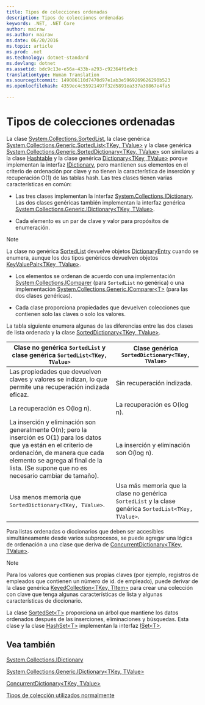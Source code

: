 ```yaml
---
title: Tipos de colecciones ordenadas
description: Tipos de colecciones ordenadas
keywords: .NET, .NET Core
author: mairaw
ms.author: mairaw
ms.date: 06/20/2016
ms.topic: article
ms.prod: .net
ms.technology: dotnet-standard
ms.devlang: dotnet
ms.assetid: bdc9c13e-e56a-433b-a293-c92364f6e9cb
translationtype: Human Translation
ms.sourcegitcommit: 149086110d7470d97e1ab3e5969269626290b523
ms.openlocfilehash: 4359ec4c55921497f32d5891ea337a30867e4fa5

---
```


# <a name="sorted-collection-types"></a>Tipos de colecciones ordenadas  
 
 La clase [System.Collections.SortedList](https://docs.microsoft.com/dotnet/core/api/System.Collections.SortedList), la clase genérica [System.Collections.Generic.SortedList&lt;TKey, TValue&gt;](https://docs.microsoft.com/dotnet/core/api/System.Collections.Generic.SortedList-2) y la clase genérica [System.Collections.Generic.SortedDictionary&lt;TKey, TValue&gt;](https://docs.microsoft.com/dotnet/core/api/System.Collections.Generic.SortedDictionary-2) son similares a la clase [Hashtable](https://docs.microsoft.com/dotnet/core/api/System.Collections.Hashtable) y la clase genérica [Dictionary&lt;TKey, TValue&gt;](https://docs.microsoft.com/dotnet/core/api/System.Collections.Generic.Dictionary-2) porque implementan la interfaz [IDictionary](https://docs.microsoft.com/dotnet/core/api/System.Collections.IDictionary), pero mantienen sus elementos en el criterio de ordenación por clave y no tienen la característica de inserción y recuperación O(1) de las tablas hash. Las tres clases tienen varias características en común:  

 *   Las tres clases implementan la interfaz [System.Collections.IDictionary](https://docs.microsoft.com/dotnet/core/api/System.Collections.IDictionary). Las dos clases genéricas también implementan la interfaz genérica [System.Collections.Generic.IDictionary&lt;TKey, TValue&gt;](https://docs.microsoft.com/dotnet/core/api/System.Collections.Generic.IDictionary-2).  
 
 *   Cada elemento es un par de clave y valor para propósitos de enumeración.   
  
> [!NOTE]  
> La clase no genérica [SortedList](https://docs.microsoft.com/dotnet/core/api/System.Collections.SortedList) devuelve objetos [DictionaryEntry](https://docs.microsoft.com/dotnet/core/api/System.Collections.DictionaryEntry) cuando se enumera, aunque los dos tipos genéricos devuelven objetos [KeyValuePair&lt;TKey, TValue&gt;](https://docs.microsoft.com/dotnet/core/api/System.Collections.Generic.KeyValuePair-2).  
   
*   Los elementos se ordenan de acuerdo con una implementación [System.Collections.IComparer](https://docs.microsoft.com/dotnet/core/api/System.Collections.IComparer) (para `SortedList` no genérica) o una implementación [System.Collections.Generic.IComparer&lt;T&gt;](https://docs.microsoft.com/dotnet/core/api/System.Collections.Generic.IComparer-1) (para las dos clases genéricas).  
   
 *   Cada clase proporciona propiedades que devuelven colecciones que contienen solo las claves o solo los valores.  
   
La tabla siguiente enumera algunas de las diferencias entre las dos clases de lista ordenada y la clase [SortedDictionary<TKey, TValue>](https://docs.microsoft.com/dotnet/core/api/System.Collections.Generic.SortedDictionary-2).  
   
 Clase no genérica `SortedList` y clase genérica `SortedList<TKey, TValue>` | Clase genérica `SortedDictionary<TKey, TValue>`  
 --------------------------------------------------------------------------------- | ------------------------------  
 Las propiedades que devuelven claves y valores se indizan, lo que permite una recuperación indizada eficaz. | Sin recuperación indizada.  
 La recuperación es O(log n). | La recuperación es O(log n).  
 La inserción y eliminación son generalmente O(n); pero la inserción es O(1) para los datos que ya están en el criterio de ordenación, de manera que cada elemento se agrega al final de la lista. (Se supone que no es necesario cambiar de tamaño). | La inserción y eliminación son O(log n).  
 Usa menos memoria que `SortedDictionary<TKey, TValue>`. | Usa más memoria que la clase no genérica `SortedList` y la clase genérica `SortedList<TKey, TValue>`.  
  
 Para listas ordenadas o diccionarios que deben ser accesibles simultáneamente desde varios subprocesos, se puede agregar una lógica de ordenación a una clase que deriva de [ConcurrentDictionary&lt;TKey, TValue&gt;](https://docs.microsoft.com/dotnet/core/api/System.Collections.Concurrent.ConcurrentDictionary-2).  
  
 > [!NOTE]  
 > Para los valores que contienen sus propias claves (por ejemplo, registros de empleados que contienen un número de id. de empleado), puede derivar de la clase genérica [KeyedCollection&lt;TKey, TItem&gt;]() para crear una colección con clave que tenga algunas características de lista y algunas características de diccionario.  
   
 La clase [SortedSet&lt;T&gt;](https://docs.microsoft.com/dotnet/core/api/System.Collections.Generic.SortedSet-1) proporciona un árbol que mantiene los datos ordenados después de las inserciones, eliminaciones y búsquedas. Esta clase y la clase [HashSet&lt;T&gt;](https://docs.microsoft.com/dotnet/core/api/System.Collections.Generic.HashSet-1) implementan la interfaz [ISet&lt;T&gt;](https://docs.microsoft.com/dotnet/core/api/System.Collections.Generic.ISet-1).  
   
## <a name="see-also"></a>Vea también  
  
[System.Collections.IDictionary](https://docs.microsoft.com/dotnet/core/api/System.Collections.IDictionary)  
   
[System.Collections.Generic.IDictionary&lt;TKey, TValue&gt;](https://docs.microsoft.com/dotnet/core/api/System.Collections.Generic.IDictionary-2)  
   
[ConcurrentDictionary&lt;TKey, TValue&gt;](https://docs.microsoft.com/dotnet/core/api/System.Collections.Concurrent.ConcurrentDictionary-2)  
 
[Tipos de colección utilizados normalmente](commonly-used-collection-types.md) 



<!--HONumber=Nov16_HO3-->


